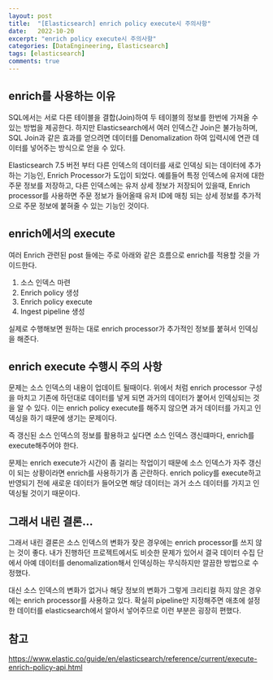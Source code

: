 ```yaml
---
layout: post
title:  "[Elasticsearch] enrich policy execute시 주의사항"
date:   2022-10-20
excerpt: "enrich policy execute시 주의사항"
categories: [DataEngineering, Elasticsearch]
tags: [elasticsearch]
comments: true
---
```


## enrich를 사용하는 이유

SQL에서는 서로 다른 테이블을 결합(Join)하여 두 테이블의 정보를 한번에 가져올 수 있는 방법을 제공한다.
하지만 Elasticsearch에서 여러 인덱스간 Join은 불가능하며, SQL Join과 같은 효과를 얻으려면 데이터를 Denomalization 하여 입력시에 연관 데이터를 넣어주는 방식으로 얻을 수 있다. 

Elasticsearch 7.5 버전 부터 다른 인덱스의 데이터를 새로 인덱싱 되는 데이터에 추가하는 기능인, Enrich Processor가 도입이 되었다. 예를들어 특정 인덱스에 유저에 대한 주문 정보를 저장하고, 다른 인덱스에는 유저 상세 정보가 저장되어 있을때, Enrich processor를 사용하면 주문 정보가 들어올때 유저 ID에 매칭 되는 상세 정보를 추가적으로 주문 정보에 붙혀줄 수 있는 기능인 것이다. 


## enrich에서의 execute

여러 Enrich 관련된 post 들에는 주로 아래와 같은 흐름으로 enrich를 적용할 것을 가이드한다.

1) 소스 인덱스 마련
2) Enrich policy 생성
3) Enrich policy execute
4) Ingest pipeline 생성


실제로 수행해보면 원하는 대로 enrich processor가 추가적인 정보를 붙혀서 인덱싱을 해준다.

## enrich execute 수행시 주의 사항

문제는 소스 인덱스의 내용이 업데이트 될때이다.
위에서 처럼 enrich processor 구성을 마치고 기존에 하던대로 데이터를 넣게 되면 과거의 데이터가 붙어서 인덱싱되는 것을 알 수 있다.
이는 enrich policy execute를 해주지 않으면 과거 데이터를 가지고 인덱싱을 하기 때문에 생기는 문제이다.

즉 갱신된 소스 인덱스의 정보를 활용하고 싶다면 소스 인덱스 갱신떄마다, enrich를 execute해주어야 한다.

문제는 enrich execute가 시간이 좀 걸리는 작업이기 때문에 소스 인덱스가 자주 갱신이 되는 상황이라면 enrich를 사용하기가 좀 곤란하다. 
enrich policy를 execute하고 반영되기 전에 새로운 데이터가 들어오면 해당 데이터는 과거 소스 데이터를 가지고 인덱싱될 것이기 때문이다. 


## 그래서 내린 결론...

그래서 내린 결론은 소스 인덱스의 변화가 잦은 경우에는 enrich processor를 쓰지 않는 것이 좋다.
내가 진행하던 프로젝트에서도 비슷한 문제가 있어서 결국 데이터 수집 단에서 아예 데이터를 denomalization해서 인덱싱하는 무식하지만 깔끔한 방법으로 수정했다.

대신 소스 인덱스의 변화가 없거나 해당 정보의 변화가 그렇게 크리티컬 하지 않은 경우에는 enrich processor를 사용하고 있다. 확실히 pipeline만 지정해주면 애초에 설정한 데이터를 elasticsearch에서 알아서 넣어주므로 이런 부분은 굉장히 편했다. 


## 참고
https://www.elastic.co/guide/en/elasticsearch/reference/current/execute-enrich-policy-api.html
